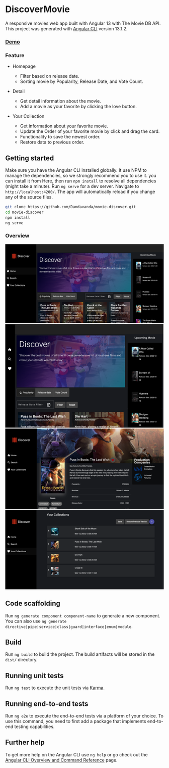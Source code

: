 # DiscoverMovie
A responsive movies web app built with Angular 13 with The Movie DB API.
This project was generated with [Angular CLI](https://github.com/angular/angular-cli) version 13.1.2.

### [Demo](https://movie-discover-000.netlify.app/home)
### Feature 
- Homepage
  - Filter based on release date.
  - Sorting movie by Popularity, Release Date, and Vote Count.

- Detail
  - Get detail information about the movie.
  - Add a movie as your favorite by clicking the love button.

- Your Collection
  - Get information about your favorite movie.
  - Update the Order of your favorite movie by click and drag the card. 
  - Functionality to save the newest order.
  - Restore data to previous order.

## Getting started
Make sure you have the Angular CLI installed globally. It use NPM to manage the dependencies, so we strongly recommend you to use it. you can install it from Here, then run `npm install` to resolve all dependencies (might take a minute).
Run `ng serve` for a dev server. Navigate to `http://localhost:4200/`. The app will automatically reload if you change any of the source files.

```bash
git clone https://github.com/Dandavanda/movie-discover.git
cd movie-discover
npm install
ng serve
```

### Overview
![Homepage](https://github.com/Dandavanda/movie-discover/blob/main/src/assets/img-overview/homepage.png)
![Homepage-tablet](https://github.com/Dandavanda/movie-discover/blob/main/src/assets/img-overview/homepage-tablet.png)
![Detail](https://github.com/Dandavanda/movie-discover/blob/main/src/assets/img-overview/detail.png)
![Your Collections](https://github.com/Dandavanda/movie-discover/blob/main/src/assets/img-overview/yourcollections.png)

## Code scaffolding

Run `ng generate component component-name` to generate a new component. You can also use `ng generate directive|pipe|service|class|guard|interface|enum|module`.

## Build

Run `ng build` to build the project. The build artifacts will be stored in the `dist/` directory.

## Running unit tests

Run `ng test` to execute the unit tests via [Karma](https://karma-runner.github.io).

## Running end-to-end tests

Run `ng e2e` to execute the end-to-end tests via a platform of your choice. To use this command, you need to first add a package that implements end-to-end testing capabilities.

## Further help

To get more help on the Angular CLI use `ng help` or go check out the [Angular CLI Overview and Command Reference](https://angular.io/cli) page.
